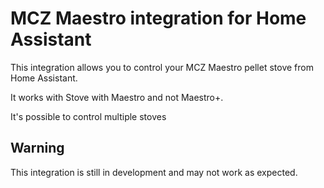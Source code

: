 # MCZ Maestro integration for Home Assistant

This integration allows you to control your MCZ Maestro pellet stove from Home Assistant.

It works with Stove with Maestro and not Maestro+.

It's possible to control multiple stoves

## Warning

This integration is still in development and may not work as expected.
